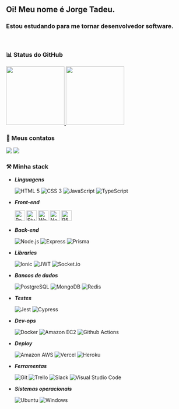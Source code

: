 
## Oi! Meu nome é Jorge Tadeu.
### Estou estudando para me tornar desenvolvedor software.
<br>

  ### 📊 Status do GitHub

  <div style="width:100%">
    <a href="https://github.com/JayTStar">
    <img height="160em" src="https://github-readme-stats.vercel.app/api?username=JayTStar&show_icons=true&theme=radical&include_all_commits=true&count_private=true"/>
    <img height="160em" src="https://github-readme-stats.vercel.app/api/top-langs/?username=JayTStar&layout=compact&langs_count=7&theme=radical"/>
    </a>
  </div>

  ### 📧 Meus contatos
  
  <div>
    <a href="https://www.linkedin.com/in/jorge-tadeu-soares-batalha-638280173/" target="_blank"><img src="https://img.shields.io/badge/-LinkedIn-%230077B5?style=for-the-badge&logo=linkedin&logoColor=white" target="_blank"></a> 
    <a href = "mailto:jsbatalha.dev@gmail.com"><img src="https://img.shields.io/badge/-Gmail-%23333?style=for-the-badge&logo=gmail&logoColor=white" target="_blank"></a>
  </div> 
  

  ### ⚒️ Minha stack
-   _**Linguagens**_
    <p>
      <img alt="HTML 5" src="https://img.shields.io/static/v1?message=HTML5&logo=HTML5&labelColor=E34F26&color=E34F26&logoColor=white&label=%20&style=for-the-badge">
      <img alt="CSS 3" src="https://img.shields.io/static/v1?message=CSS3&logo=CSS3&  labelColor=2072B6&color=2072B6&logoColor=white&label=%20&style=for-the-badge">
      <img alt="JavaScript" src="https://img.shields.io/static/v1?message=JavaScript&logo=JavaScript&labelColor=F7DF1E&color=F7DF1E&logoColor=black&label=%20&style=for-the-badge">
      <img alt="TypeScript" src="https://img.shields.io/static/v1?message=TypeScript&logo=TypeScript&labelColor=3178C6&color=3178C6&logoColor=white&label=%20&style=for-the-badge">
    </p>

-   _**Front-end**_
    <p>
      <img height="28em" alt="React" src="https://img.shields.io/static/v1?message=ReactJs&logo=react&labelColor=61DAFB&color=61DAFB&logoColor=black&label=%20&style=for-the-badge">
      <img height="28em" alt="Styled-Components" src="https://img.shields.io/static/v1?message=styled-components&logo=styled-components&labelColor=DB7093&color=DB7093&logoColor=white&label=%20&style=for-the-badge">
      <img height="28em" alt="Webpack" src="https://img.shields.io/static/v1?message=Webpack&logo=Webpack&labelColor=8DD6F9&color=8DD6F9&logoColor=4E4E4E&label=%20&style=for-the-badge">
      <img height="28em" alt="Next" src="https://img.shields.io/badge/Next-black?style=for-the-badge&logo=next.js&logoColor=white">
      <img height="28em" alt="P5.js" src="https://img.shields.io/badge/p5.js-ED225D?style=for-the-badge&logo=p5.js&logoColor=FFFFFF">
    </p>

-   _**Back-end**_
    <p>
      <img alt="Node.js" src="https://img.shields.io/static/v1?message=Node.js&logo=Node.js&labelColor=339933&color=339933&logoColor=white&label=%20&style=for-the-badge">
      <img alt="Express" src="https://img.shields.io/static/v1?message=Express&logo=Express&labelColor=000000&color=000000&logoColor=white&label=%20&style=for-the-badge">
      <img alt="Prisma" src="https://img.shields.io/static/v1?message=Prisma&logo=Prisma&labelColor=2D3748&color=2D3748&logoColor=white&label=%20&style=for-the-badge">
    </p>
    
-   _**Libraries**_
    <p>
      <img alt="Ionic" src="https://img.shields.io/badge/Ionic-%233880FF.svg?style=for-the-badge&logo=Ionic&logoColor=white">
      <img alt="JWT" src="https://img.shields.io/badge/JWT-black?style=for-the-badge&logo=JSON%20web%20tokens">
      <img alt="Socket.io" src="https://img.shields.io/badge/Socket.io-black?style=for-the-badge&logo=socket.io&badgeColor=010101">
    </p>

-   _**Bancos de dados**_
    <p>
      <img alt="PostgreSQL" src="https://img.shields.io/static/v1?message=PostgreSQL&logo=PostgreSQL&labelColor=4169E1&color=4169E1&logoColor=white&label=%20&style=for-the-badge">    
      <img alt="MongoDB" src="https://img.shields.io/static/v1?message=MongoDB&logo=MongoDB&labelColor=47A248&color=47A248&logoColor=white&label=%20&style=for-the-badge">
      <img alt="Redis" src="https://img.shields.io/static/v1?message=Redis&logo=Redis&labelColor=DC382D&color=DC382D&logoColor=white&label=%20&style=for-the-badge">
    </p>

-   _**Testes**_
    <p>
      <img alt="Jest" src="https://img.shields.io/static/v1?message=Jest&logo=jest&labelColor=C21320&color=C21320&logoColor=white&label=%20&style=for-the-badge">
      <img alt="Cypress" src="https://img.shields.io/static/v1?message=Cypress&logo=Cypress&labelColor=17202C&color=17202C&logoColor=white&label=%20&style=for-the-badge">
    </p>

-   _**Dev-ops**_
    <p>
      <img alt="Docker" src="https://img.shields.io/static/v1?message=Docker&logo=Docker&labelColor=2496ED&color=2496ED&logoColor=white&label=%20&style=for-the-badge">
      <img alt="Amazon EC2" src="https://img.shields.io/static/v1?message=Amazon EC2&logo=AmazonEC2&labelColor=FF9900&color=FF9900&logoColor=white&label=%20&style=for-the-badge">
      <img alt="Github Actions" src="https://img.shields.io/static/v1?message=GitHub Actions&logo=GitHubActions&labelColor=2088FF&color=2088FF&logoColor=white&label=%20&style=for-the-badge">
    </p>

-   _**Deploy**_
    <p>
      <img alt="Amazon AWS" src="https://img.shields.io/static/v1?message=Amazon AWS&logo=Amazon AWS&labelColor=232F3E&color=232F3E&logoColor=white&label=%20&style=for-the-badge">
      <img alt="Vercel" src="https://img.shields.io/static/v1?message=Vercel&logo=Vercel&labelColor=000000&color=000000&logoColor=white&label=%20&style=for-the-badge">
      <img alt="Heroku" src="https://img.shields.io/static/v1?message=Heroku&logo=Heroku&labelColor=430098&color=430098&logoColor=white&label=%20&style=for-the-badge">
    </p>

-   _**Ferramentas**_
    <p>
    <img alt="Git" src="https://img.shields.io/static/v1?message=Git&logo=Git&labelColor=F05032&color=F05032&logoColor=white&label=%20&style=for-the-badge">
    <img alt="Trello" src="https://img.shields.io/static/v1?message=Trello&logo=Trello&labelColor=0052CC&color=0052CC&logoColor=white&label=%20&style=for-the-badge">
    <img alt="Slack" src="https://img.shields.io/static/v1?message=Slack&logo=Slack&labelColor=4A204B&color=4A204B&logoColor=white&label=%20&style=for-the-badge">
    <img alt="Visual Studio Code" src="https://img.shields.io/static/v1?message=Visual Studio Code&logo=Visual Studio Code&labelColor=007ACC&color=007ACC&logoColor=white&label=%20&style=for-the-badge">
    </p>

-   _**Sistemas operacionais**_
    <p>
    <img alt="Ubuntu" src="https://img.shields.io/badge/Ubuntu-E95420?style=for-the-badge&logo=ubuntu&logoColor=white">
    <img alt="Windows" src="https://img.shields.io/badge/Windows-0078D6?style=for-the-badge&logo=windows&logoColor=white">
    </p>

##

